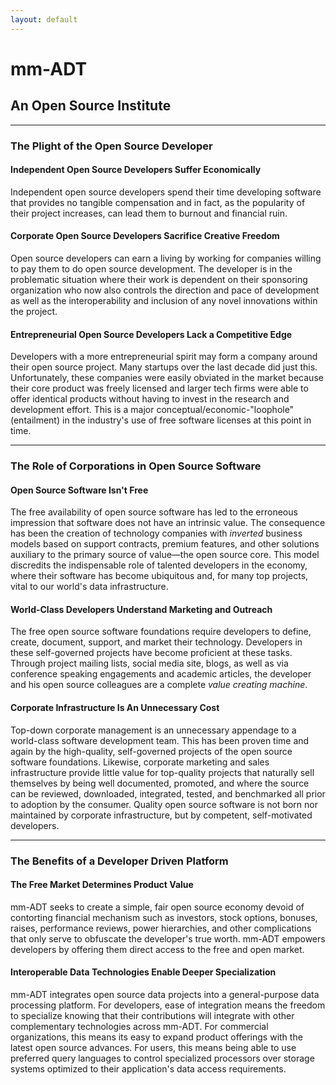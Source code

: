 ```yaml
---
layout: default
---
```


# mm-ADT
## An Open Source Institute

---

### The Plight of the Open Source Developer 

#### Independent Open Source Developers Suffer Economically

Independent open source developers spend their time developing software that provides no tangible compensation and in fact, as the popularity of their project increases, can lead them to burnout and financial ruin.

#### Corporate Open Source Developers Sacrifice Creative Freedom 

Open source developers can earn a living by working for companies willing to pay them to do open source development. The developer is in the problematic situation where their work is dependent on their sponsoring organization who now also controls the direction and pace of development as well as the interoperability and inclusion of any novel innovations within the project.

#### Entrepreneurial Open Source Developers Lack a Competitive Edge

Developers with a more entrepreneurial spirit may form a company around their open source project. Many startups over the last decade did just this. Unfortunately, these companies were easily obviated in the market because their core product was freely licensed and larger tech firms were able to offer identical products without having to invest in the research and development effort. This is a major conceptual/economic-"loophole" (entailment) in the industry's use of free software licenses at this point in time.

---

### The Role of Corporations in Open Source Software

#### Open Source Software Isn't Free

The free availability of open source software has led to the erroneous impression that software does not have an intrinsic value. The consequence has been the creation of technology companies with _inverted_ business models based on support contracts, premium features, and other solutions auxiliary to the primary source of value&mdash;the open source core. This model discredits the indispensable role of talented developers in the economy, where their software has become ubiquitous and, for many top projects, vital to our world's data infrastructure.

#### World-Class Developers Understand Marketing and Outreach

The free open source software foundations require developers to define, create, document, support, and market their technology. Developers in these self-governed projects have become proficient at these tasks. Through project mailing lists, social media site, blogs, as well as via conference speaking engagements and academic articles, the developer and his open source colleagues are a complete _value creating machine_.

#### Corporate Infrastructure Is An Unnecessary Cost

Top-down corporate management is an unnecessary appendage to a world-class software development team. This has been proven time and again by the high-quality, self-governed projects of the open source software foundations. Likewise, corporate marketing and sales infrastructure provide little value for top-quality projects that naturally sell themselves by being well documented, promoted, and where the source can be reviewed, downloaded, integrated, tested, and benchmarked all prior to adoption by the consumer. Quality open source software is not born nor maintained by corporate infrastructure, but by competent, self-motivated developers.

---

### The Benefits of a Developer Driven Platform

#### The Free Market Determines Product Value

mm-ADT seeks to create a simple, fair open source economy devoid of contorting financial mechanism such as investors, stock options, bonuses, raises, performance reviews, power hierarchies, and other complications that only serve to obfuscate the developer's true worth. mm-ADT empowers developers by offering them direct access to the free and open market. 

#### Interoperable Data Technologies Enable Deeper Specialization

mm-ADT integrates open source data projects into a general-purpose data processing platform. For developers, ease of integration means the freedom to specialize knowing that their contributions will integrate with other complementary technologies across mm-ADT. For commercial organizations, this means its easy to expand product offerings with the latest open source advances. For users, this means being able to use preferred query languages to control specialized processors over storage systems optimized to their application's data access requirements.